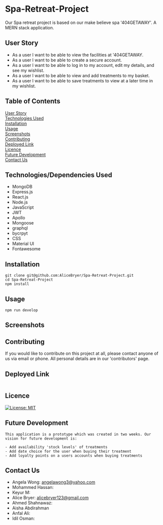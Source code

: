 # Spa-Retreat-Project

Our Spa retreat project is based on our make believe spa '404GETAWAY'. A MERN stack application. 

## User Story

- As a user I want to be able to view the facilities at '404GETAWAY.
- As a user I want to be able to create a secure account.
- As a user I want to be able to log in to my account, edit my details, and see my wishlist.
- As a user I want to be able to view and add treatments to my basket.
- As a user I want to be able to save treatments to view at a later time in my wishlist.

## Table of Contents

[User Story](#user-story)  
[Technologies Used](#technologiesdependencies-used)  
[Installation](#installation)  
[Usage](#usage)  
[Screenshots](#screenshots)  
[Contributing](#contributing)  
[Deployed Link](#deployed-link)  
[Licence](#licence)  
[Future Development](#future-development)  
[Contact Us](#contributing)

## Technologies/Dependencies Used

- MongoDB
- Express.js
- React.js
- Node.js
- JavaScript
- JWT
- Apollo
- Mongoose
- graphql
- bycrpyt
- CSS
- Material UI
- Fontawesome


## Installation

```
git clone git@github.com:AliceBryer/Spa-Retreat-Project.git
cd Spa-Retreat-Project
npm install

```

## Usage

```
npm run develop
```

## Screenshots

## Contributing

If you would like to contribute on this project at all, please contact anyone of us via email or phone. All personal details are in our 'contributors' page.

## Deployed Link

```

```

## Licence
[![License: MIT](https://img.shields.io/badge/license-MIT-green)](https://opensource.org/licenses/MIT)

## Future Development

```
This application is a prototype which was created in two weeks. Our vision for future development is:

- Add availability 'stock levels' of treatments
- Add date choice for the user when buying their treatment
- Add loyalty points on a users accounts when buying treatments
```

## Contact Us

- Angela Wong: angelawong3@yahoo.com
- Mohammed Hassan:
- Keyur M:
- Alice Bryer: alicebryer123@gmail.com
- Ahmed Shahnawaz:
- Aisha Abdirahman
- Anfal Ali:
- Idil Osman:
